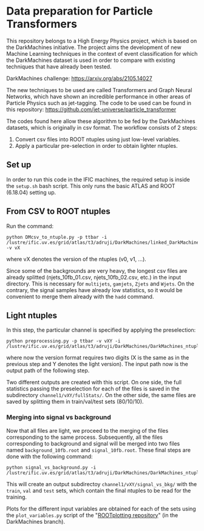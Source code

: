 # Data preparation for Particle Transformers
This repository belongs to a High Energy Physics project, which is based on the DarkMachines initiative. The project aims the development of new Machine Learning techniques in the context of event classification for which the DarkMachines dataset is used in order to compare with existing techniques that have already been tested.

DarkMachines challenge: https://arxiv.org/abs/2105.14027

The new techniques to be used are called Transformers and Graph Neural Networks, which have shown an incredible performance in other areas of Particle Physics such as jet-tagging. The code to be used can be found in this repository: https://github.com/jet-universe/particle_transformer

The codes found here allow these algorithm to be fed by the DarkMachines datasets, which is originally in csv format. The workflow consists of 2 steps:
1. Convert csv files into ROOT ntuples using just low-level variables.
2. Apply a particular pre-selection in order to obtain lighter ntuples.

## Set up
In order to run this code in the IFIC machines, the required setup is inside the `setup.sh` bash script.
This only runs the basic ATLAS and ROOT (6.18.04) setting up.

## From CSV to ROOT ntuples

Run the command:
```
python DMcsv_to_ntuple.py -p ttbar -i /lustre/ific.uv.es/grid/atlas/t3/adruji/DarkMachines/linked_DarkMachines_input/ -v vX
```
where vX denotes the version of the ntuples (v0, v1, ...).

Since some of the backgrounds are very heavy, the longest csv files are already splitted (njets_10fb_01.csv, njets_10fb_02.csv, etc.) in the input directory. This is necessary for `multijets`, `gamjets`, `Zjets` and `Wjets`. On the contrary, the signal samples have already low statistics, so it would be convenient to merge them already with the `hadd` command.

## Light ntuples

In this step, the particular channel is specified by applying the preselection:
```
python preprocessing.py -p ttbar -v vXY -i /lustre/ific.uv.es/grid/atlas/t3/adruji/DarkMachines/DarkMachines_ntuples/vX/fullStats/
```
where now the version format requires two digits (X is the same as in the previous step and Y denotes the light version). The input path now is the output path of the following step. 

Two different outputs are created with this script. On one side, the full statistics passing the preselection for each of the files is saved in the subdirectory `channel1/vXY/fullStats/`. On the other side, the same files are saved by splitting them in train/val/test sets (80/10/10).

### Merging into signal vs background

Now that all files are light, we proceed to the merging of the files corresponding to the same process. Subsequently, all the files corresponding to background and signal will be merged into two files named `background_10fb.root` and `signal_10fb.root`. These final steps are done with the following command:
```
python signal_vs_background.py -i /lustre/ific.uv.es/grid/atlas/t3/adruji/DarkMachines/DarkMachines_ntuples/vX/fullStats/vXY/channel1/
```

This will create an output subdirectoy `channel1/vXY/signal_vs_bkg/` with the `train`, `val` and `test` sets, which contain the final ntuples to be read for the training.

Plots for the different input variables are obtained for each of the sets using the `plot_variables.py` script of the "[ROOTplotting repository](https://github.com/adrianrubio96/ROOTplotting/tree/DarkMachines)" (in the DarkMachines branch). 